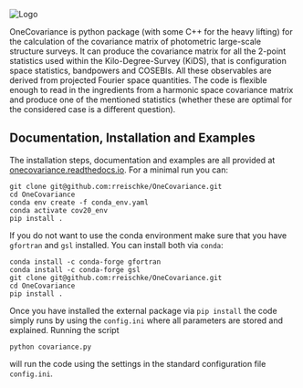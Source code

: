 ![Logo](https://raw.githubusercontent.com/rreischke/OneCovariance/main/docs/Onecov_logo.png "Logo")

OneCovariance is python package (with some C++ for the heavy lifting) for the calculation of the covariance matrix of photometric large-scale structure surveys. It can produce the covariance matrix for all the 2-point statistics used within the Kilo-Degree-Survey (KiDS), that is configuration space statistics, bandpowers and COSEBIs. All these observables are derived from projected Fourier space quantities. The code is flexible enough to read in the ingredients from a harmonic space covariance matrix and produce one of the mentioned statistics (whether these are optimal for the considered case is a different question). 

## Documentation, Installation and Examples
The installation steps, documentation and examples are all provided at [onecovariance.readthedocs.io](https://onecovariance.readthedocs.io/en/latest/). For a minimal run you can:
```shell
git clone git@github.com:rreischke/OneCovariance.git
cd OneCovariance
conda env create -f conda_env.yaml
conda activate cov20_env
pip install .
```
If you do not want to use the conda environment make sure that you have ``gfortran`` and ``gsl`` installed.
You can install both via ``conda``:
```shell
conda install -c conda-forge gfortran
conda install -c conda-forge gsl
git clone git@github.com:rreischke/OneCovariance.git
cd OneCovariance    
pip install .
```
Once you have installed the external package via ``pip install`` the code simply runs by using the ``config.ini`` where all parameters are stored and explained. Running the script
```shell
python covariance.py
```
will run the code using the settings in the standard configuration file ``config.ini``. 

